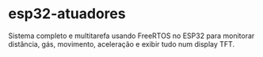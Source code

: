 # esp32-atuadores
Sistema completo e multitarefa usando FreeRTOS no ESP32 para monitorar distância, gás, movimento, aceleração e exibir tudo num display TFT.
